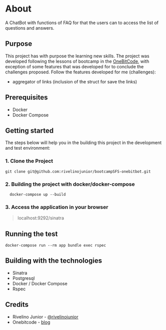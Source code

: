# About

A ChatBot with functions of FAQ for that the users can to access the list of questions and answers.

## Purpose

This project has with purpose the learning new skills. The project was developed following the lessons of bootcamp in the [OneBitCode](onebitcode.com), with exception of some features that was developed for to conclude the challenges proposed. Follow the features developed for me (challenges):  
* aggregator of links (inclusion of the struct for save the links)

## Prerequisites

* Docker
* Docker Compose

## Getting started

The steps below will help you in the building this project in the development and test environment:

### 1. Clone the Project
```
git clone git@github.com:rivelinojunior/bootcampSFS-onebitbot.git
```

### 2. Building the project with docker/docker-compose
```
  docker-compose up --build
```

### 3. Access the application in your browser
> localhost:9292/sinatra

## Running the test
```
docker-compose run --rm app bundle exec rspec
```

## Building with the technologies
* Sinatra
* Postgresql
* Docker / Docker Compose
* Rspec

## Credits
* Rivelino Junior - [@rivelinojunior](http://github.com/rivelinojunior)
* Onebitcode - [blog](http://www.onebitcode.com)